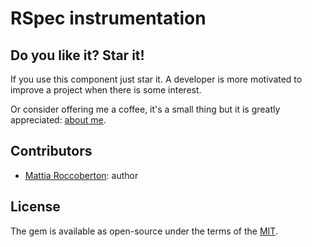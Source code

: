 # RSpec instrumentation

## Do you like it? Star it!

If you use this component just star it. A developer is more motivated to improve a project when there is some interest.

Or consider offering me a coffee, it's a small thing but it is greatly appreciated: [about me](https://www.blocknot.es/about-me).

## Contributors

- [Mattia Roccoberton](https://www.blocknot.es): author

## License

The gem is available as open-source under the terms of the [MIT](LICENSE.txt).
